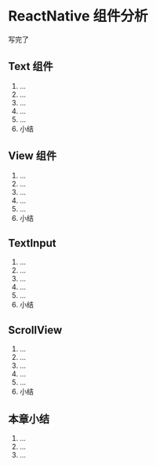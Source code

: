 # ReactNative 组件分析
  写完了
## Text 组件
  1. ...
  2. ...
  3. ...
  4. ...
  5. ...
  6. 小结
## View 组件
  1. ...
  2. ...
  3. ...
  4. ...
  5. ...
  6. 小结
## TextInput
  1. ...
  2. ...
  3. ...
  4. ...
  5. ...
  6. 小结
## ScrollView
  1. ...
  2. ...
  3. ...
  4. ...
  5. ...
  6. 小结
## 本章小结
  1. ...
  2. ...
  3. ...